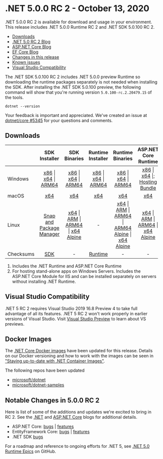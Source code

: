 # .NET 5.0.0 RC 2 - October 13, 2020

.NET 5.0.0 RC 2 is available for download and usage in your environment. This release includes .NET 5.0.0 Runtime RC 2 and .NET SDK 5.0.100 RC 2.

* [Downloads](https://dotnet.microsoft.com/download/dotnet/5.0)
* [.NET 5.0 RC 2 Blog][dotnet-blog]
* [ASP.NET Core Blog][aspnet-blog]
* [EF Core Blog][ef-blog]
* [Changes in this release](#notable-changes-in-500-rc-2)
* [Known issues](../5.0-known-issues.md)
* [Visual Studio Compatibility](#visual-studio-compatibility)

The .NET SDK 5.0.100 RC 2 includes .NET 5.0.0 preview Runtime so downloading the runtime packages separately is not needed when installing the SDK. After installing the .NET SDK 5.0.100 preview, the following command will show that you're running version `5.0.100-rc.2.20479.15` of the tools.

`dotnet --version`

Your feedback is important and appreciated. We've created an issue at [dotnet/core #5345](https://github.com/dotnet/core/issues/5345) for your questions and comments.

## Downloads

|           | SDK Installer                        | SDK Binaries                 | Runtime Installer                                        | Runtime Binaries                                 | ASP.NET Core Runtime           |
| --------- | :------------------------------------------:     | :----------------------:                 | :---------------------------:                            | :-------------------------:                      | :-----------------:            |
| Windows   | [x86][dotnet-sdk-win-x86.exe] \| [x64][dotnet-sdk-win-x64.exe] \| [ARM64][dotnet-sdk-win-arm64.exe] | [x86][dotnet-sdk-win-x86.zip] \| [x64][dotnet-sdk-win-x64.zip] \|  [ARM64][dotnet-sdk-win-arm64.zip] | [x86][dotnet-runtime-win-x86.exe] \| [x64][dotnet-runtime-win-x64.exe] \| [ARM64][dotnet-runtime-win-arm64.exe] | [x86][dotnet-runtime-win-x86.zip] \| [x64][dotnet-runtime-win-x64.zip] \| [ARM64][dotnet-runtime-win-arm64.zip] | [x86][aspnetcore-runtime-win-x86.exe] \| [x64][aspnetcore-runtime-win-x64.exe] \|; [Hosting Bundle][dotnet-hosting-win.exe] |
| macOS     | [x64][dotnet-sdk-osx-x64.pkg]  | [x64][dotnet-sdk-osx-x64.tar.gz]     | [x64][dotnet-runtime-osx-x64.pkg] | [x64][dotnet-runtime-osx-x64.tar.gz] | [x64][aspnetcore-runtime-osx-x64.tar.gz]|
| Linux     | [Snap and Package Manager](5.0.0-rc.2-install-instructions.md)  | [x64][dotnet-sdk-linux-x64.tar.gz] \| [ARM][dotnet-sdk-linux-arm.tar.gz] \| [ARM64][dotnet-sdk-linux-arm64.tar.gz] \| [x64 Alpine][dotnet-sdk-linux-musl-x64.tar.gz] | - | [x64][dotnet-runtime-linux-x64.tar.gz] \| [ARM][dotnet-runtime-linux-arm.tar.gz] \| [ARM64][dotnet-runtime-linux-arm64.tar.gz] \| [ARM64 Alpine][dotnet-runtime-linux-musl-arm64.tar.gz] \| [x64 Alpine][dotnet-runtime-linux-musl-x64.tar.gz] | [x64][aspnetcore-runtime-linux-x64.tar.gz]  \| [ARM][aspnetcore-runtime-linux-arm.tar.gz] \| [ARM64][aspnetcore-runtime-linux-arm64.tar.gz] \| [x64 Alpine][aspnetcore-runtime-linux-musl-x64.tar.gz] |
| Checksums | [SDK][checksums-sdk]                             | -                                        | [Runtime][checksums-runtime]                             | - | - |

1. Includes the .NET Runtime and ASP.NET Core Runtime
2. For hosting stand-alone apps on Windows Servers. Includes the ASP.NET Core Module for IIS and can be installed separately on servers without installing .NET Runtime.

## Visual Studio Compatibility

.NET 5 RC 2 requires Visual Studio 2019 16.8 Preview 4 to take full advantage of all its features. .NET 5 RC 2 won't work properly in earlier versions of Visual Studio. Visit [Visual Studio Preview](https://visualstudio.microsoft.com/vs/preview/) to learn about VS previews.

## Docker Images

The [.NET Core Docker images](https://hub.docker.com/r/microsoft/dotnet/) have been updated for this release. Details on our Docker versioning and how to work with the images can be seen in ["Staying up-to-date with .NET Container Images"](https://devblogs.microsoft.com/dotnet/staying-up-to-date-with-net-container-images/).

The following repos have been updated

* [microsoft/dotnet](https://hub.docker.com/r/microsoft/dotnet)
* [microsoft/dotnet-samples](https://hub.docker.com/r/microsoft/dotnet-samples)

## Notable Changes in 5.0.0 RC 2

Here is list of some of the additions and updates we're excited to bring in RC 2. See the [.NET][dotnet-blog] and [ASP.NET Core][aspnet-blog] blogs for additional details.

* ASP.NET Core: [bugs][aspnet_bugs] | [features][aspnet_features]
* EntityFramework Core: [bugs][ef_bugs] | [features][ef_features]
* .NET SDK [bugs][sdk_bugs]

For a roadmap and reference to ongoing efforts for .NET 5, see [.NET 5.0 Runtime Epics](https://github.com/dotnet/runtime/issues/37269) on GitHub.

[checksums-runtime]: https://builds.dotnet.microsoft.com/dotnet/checksums/5.0.0-rc.2-sha.txt
[checksums-sdk]: https://builds.dotnet.microsoft.com/dotnet/checksums/5.0.0-rc.2-sha.txt

[dotnet-blog]: https://devblogs.microsoft.com/dotnet/announcing-net-5-0-rc-2/
[aspnet-blog]: https://devblogs.microsoft.com/aspnet/asp-net-core-updates-in-net-5-release-candidate-2/
[ef-blog]: https://devblogs.microsoft.com/dotnet/announcing-entity-framework-core-ef-core-5-rc2/
[ef_bugs]: https://github.com/dotnet/efcore/issues?q=is%3Aissue+milestone%3A5.0.0-rc2+is%3Aclosed+label%3Atype-bug+is%3Aclosed
[ef_features]: https://github.com/dotnet/efcore/issues?q=is%3Aissue+milestone%3A5.0.0-rc2+is%3Aclosed+label%3Atype-enhancement+is%3Aclosed

[aspnet_bugs]: https://github.com/aspnet/AspNetCore/issues?q=is%3Aissue+milestone%3A5.0.0-rc2+label%3ADone+label%3Abug+is%3Aclosed
[aspnet_features]: https://github.com/aspnet/AspNetCore/issues?q=is%3Aissue+milestone%3A5.0.0-rc2+label%3ADone+label%3Aenhancement+is%3Aclosed

[sdk_bugs]: https://github.com/dotnet/sdk/issues?q=is%3Aissue+is%3Aclosed+milestone%3A5.0.1xx+is%3Aclosed

[//]: # ( Runtime 5.0.0-rc.2.20475.5)
[dotnet-runtime-linux-arm.tar.gz]: https://download.visualstudio.microsoft.com/download/pr/91f51f33-238d-46bd-9d28-4d07667c49fb/693e99d7e048f96ba1237b19a9c848a9/dotnet-runtime-5.0.0-rc.2.20475.5-linux-arm.tar.gz
[dotnet-runtime-linux-arm64.tar.gz]: https://download.visualstudio.microsoft.com/download/pr/f765599d-3130-4825-acc5-92c717a06013/22fcf79920ad59b0cce1653a1171a80e/dotnet-runtime-5.0.0-rc.2.20475.5-linux-arm64.tar.gz
[dotnet-runtime-linux-musl-arm64.tar.gz]: https://download.visualstudio.microsoft.com/download/pr/9f24d1a3-44ca-40f4-a129-aa71dc649f87/0eaaade7b6919a1f968e62a1f1cadfbe/dotnet-runtime-5.0.0-rc.2.20475.5-linux-musl-arm64.tar.gz
[dotnet-runtime-linux-musl-x64.tar.gz]: https://download.visualstudio.microsoft.com/download/pr/ef5fba19-c738-45ba-ac4e-bea399bb1086/ae704db109eec283eee4ecb0cbab491c/dotnet-runtime-5.0.0-rc.2.20475.5-linux-musl-x64.tar.gz
[dotnet-runtime-linux-x64.tar.gz]: https://download.visualstudio.microsoft.com/download/pr/3df8caad-2e73-4969-82d1-bd467054c552/06078adfbda938c50ab0dbca01f14ee4/dotnet-runtime-5.0.0-rc.2.20475.5-linux-x64.tar.gz
[dotnet-runtime-osx-x64.pkg]: https://download.visualstudio.microsoft.com/download/pr/6e1df8ce-94d1-4fbf-b1fd-e7128696466f/0c0616999df20b12df4905075b00331c/dotnet-runtime-5.0.0-rc.2.20475.5-osx-x64.pkg
[dotnet-runtime-osx-x64.tar.gz]: https://download.visualstudio.microsoft.com/download/pr/71387715-de5a-4cba-851b-77bdcda1b8df/26fce295fd4e8c28e6cf2c50ca3aeb51/dotnet-runtime-5.0.0-rc.2.20475.5-osx-x64.tar.gz
[dotnet-runtime-win-arm64.exe]: https://download.visualstudio.microsoft.com/download/pr/123fb0d6-4c3e-4639-8cfd-155e3a6b1710/1b4c779d06b348cb440966c4998a80c9/dotnet-runtime-5.0.0-rc.2.20475.5-win-arm64.exe
[dotnet-runtime-win-arm64.zip]: https://download.visualstudio.microsoft.com/download/pr/49591300-4023-4a5f-9cc7-7bf46ec4fdcf/ea4caf85b4c3fb9adda55142ec66f172/dotnet-runtime-5.0.0-rc.2.20475.5-win-arm64.zip
[dotnet-runtime-win-x64.exe]: https://download.visualstudio.microsoft.com/download/pr/054458a0-ecae-4d40-8fab-cac711ab3074/79964cee73907a8a015db5efcb01ac3c/dotnet-runtime-5.0.0-rc.2.20475.5-win-x64.exe
[dotnet-runtime-win-x64.zip]: https://download.visualstudio.microsoft.com/download/pr/603925fc-b50c-4657-a5dd-d1652aa39e07/90e27c1418a58bf3226cf6bab7dec5fa/dotnet-runtime-5.0.0-rc.2.20475.5-win-x64.zip
[dotnet-runtime-win-x86.exe]: https://download.visualstudio.microsoft.com/download/pr/bd93b8cf-5757-49e0-93a0-ab53a377e5ff/728097b8d85670f3f64bddea4338d0aa/dotnet-runtime-5.0.0-rc.2.20475.5-win-x86.exe
[dotnet-runtime-win-x86.zip]: https://download.visualstudio.microsoft.com/download/pr/a3b8f8fb-6824-4dac-a6be-dd3f51c487a0/e7a0ae5890d7731349acb1a39c730790/dotnet-runtime-5.0.0-rc.2.20475.5-win-x86.zip

[//]: # ( WindowsDesktop 5.0.0-rc.2.20475.6)

[//]: # ( ASP 5.0.0-rc.2.20475.17)
[aspnetcore-runtime-linux-arm.tar.gz]: https://download.visualstudio.microsoft.com/download/pr/d28b2c72-92f7-44fd-b673-f7c24275f513/694228a9541d905bda4417156a9617df/aspnetcore-runtime-5.0.0-rc.2.20475.17-linux-arm.tar.gz
[aspnetcore-runtime-linux-arm64.tar.gz]: https://download.visualstudio.microsoft.com/download/pr/565b6b58-e67d-4572-b376-574634730f7d/46cd04ba8e137ad20fd0e97814350ff3/aspnetcore-runtime-5.0.0-rc.2.20475.17-linux-arm64.tar.gz
[aspnetcore-runtime-linux-musl-x64.tar.gz]: https://download.visualstudio.microsoft.com/download/pr/37b5258c-1758-4e5d-8f53-7431199c1575/f6186fe70e60469e66ca1b1bc9f59ffa/aspnetcore-runtime-5.0.0-rc.2.20475.17-linux-musl-x64.tar.gz
[aspnetcore-runtime-linux-x64.tar.gz]: https://download.visualstudio.microsoft.com/download/pr/76b700c1-f51b-454d-8082-dd0f6db0b5eb/e128bda60e4a72fd2fd38b50b442623e/aspnetcore-runtime-5.0.0-rc.2.20475.17-linux-x64.tar.gz
[aspnetcore-runtime-osx-x64.tar.gz]: https://download.visualstudio.microsoft.com/download/pr/4c32af7f-e685-4bd9-8792-e7cdd5f46a20/4bdad80338f3e4e4b65a04c5cd65cceb/aspnetcore-runtime-5.0.0-rc.2.20475.17-osx-x64.tar.gz
[aspnetcore-runtime-win-x64.exe]: https://download.visualstudio.microsoft.com/download/pr/c29737de-627f-44be-ba9e-7292fb0fb97e/3476046d9f030ef6af11bcb7c4c51b7a/aspnetcore-runtime-5.0.0-rc.2.20475.17-win-x64.exe
[aspnetcore-runtime-win-x86.exe]: https://download.visualstudio.microsoft.com/download/pr/f2306025-c7ad-45de-b351-0f04b30ac115/d75c53920c15dd23fc61d780722636ed/aspnetcore-runtime-5.0.0-rc.2.20475.17-win-x86.exe
[dotnet-hosting-win.exe]: https://download.visualstudio.microsoft.com/download/pr/03f2261a-01cc-4a78-8505-88ba0457ef29/1ff22faa58152bec84e636e719c28528/dotnet-hosting-5.0.0-rc.2.20475.17-win.exe

[//]: # ( SDK 5.0.100-rc.2.20479.15 )
[dotnet-sdk-linux-arm.tar.gz]: https://download.visualstudio.microsoft.com/download/pr/068ebc6e-4a1d-45ec-a766-733a142f2839/e0da4c731c943ca2b267c15edb565108/dotnet-sdk-5.0.100-rc.2.20479.15-linux-arm.tar.gz
[dotnet-sdk-linux-arm64.tar.gz]: https://download.visualstudio.microsoft.com/download/pr/b416bc12-1478-4241-bc31-6fe68f8b73b6/582f018a97172f4975973390cf3f58e7/dotnet-sdk-5.0.100-rc.2.20479.15-linux-arm64.tar.gz
[dotnet-sdk-linux-musl-x64.tar.gz]: https://download.visualstudio.microsoft.com/download/pr/1ea8c954-015d-4ded-a221-6bcc27f53d06/c76bcb58b9a1539dcba34c0cb6c5df9b/dotnet-sdk-5.0.100-rc.2.20479.15-linux-musl-x64.tar.gz
[dotnet-sdk-linux-x64.tar.gz]: https://download.visualstudio.microsoft.com/download/pr/69cb8922-7bb0-4d3a-aa92-8cb885fdd0a6/2fd4da9e026f661caf8db9c1602e7b2f/dotnet-sdk-5.0.100-rc.2.20479.15-linux-x64.tar.gz
[dotnet-sdk-osx-x64.pkg]: https://download.visualstudio.microsoft.com/download/pr/414d772d-9d3f-471b-8cc4-3badae3fc6f1/4324fbb212b8801c4b81723535b7e5d5/dotnet-sdk-5.0.100-rc.2.20479.15-osx-x64.pkg
[dotnet-sdk-osx-x64.tar.gz]: https://download.visualstudio.microsoft.com/download/pr/c0cafea0-6f76-407a-8c70-175c25e701d8/de9cc8367c469fa7eaaf5a7fb4aaf08d/dotnet-sdk-5.0.100-rc.2.20479.15-osx-x64.tar.gz
[dotnet-sdk-win-arm64.exe]: https://download.visualstudio.microsoft.com/download/pr/0940a90a-35de-40b3-b693-115d0aafb926/f15339d5d33a00fc5801be83e31433b3/dotnet-sdk-5.0.100-rc.2.20479.15-win-arm64.exe
[dotnet-sdk-win-arm64.zip]: https://download.visualstudio.microsoft.com/download/pr/a5a30a34-0e4b-441d-8a16-4c6c356f418d/7369a30d2a2f04f2dac00f802bde3ae0/dotnet-sdk-5.0.100-rc.2.20479.15-win-arm64.zip
[dotnet-sdk-win-x64.exe]: https://download.visualstudio.microsoft.com/download/pr/3121f13a-c4a7-4a93-bf87-f66f6a8b182d/f85dafe84e9d57d9f9c5c4e6a29d04db/dotnet-sdk-5.0.100-rc.2.20479.15-win-x64.exe
[dotnet-sdk-win-x64.zip]: https://download.visualstudio.microsoft.com/download/pr/5fc1edb6-c952-4071-88a7-3ff13c63ab54/71324a7c46138fa35d7f5921207d7142/dotnet-sdk-5.0.100-rc.2.20479.15-win-x64.zip
[dotnet-sdk-win-x86.exe]: https://download.visualstudio.microsoft.com/download/pr/b39635bf-e274-4be0-b35c-a6f92875756c/805a41e904d14b70c3d64a416f5bf12f/dotnet-sdk-5.0.100-rc.2.20479.15-win-x86.exe
[dotnet-sdk-win-x86.zip]: https://download.visualstudio.microsoft.com/download/pr/4503f532-215f-4300-b3b4-eb3ccd3c6ff3/79045e530ca8368c02ba9a2b764be28a/dotnet-sdk-5.0.100-rc.2.20479.15-win-x86.zip
